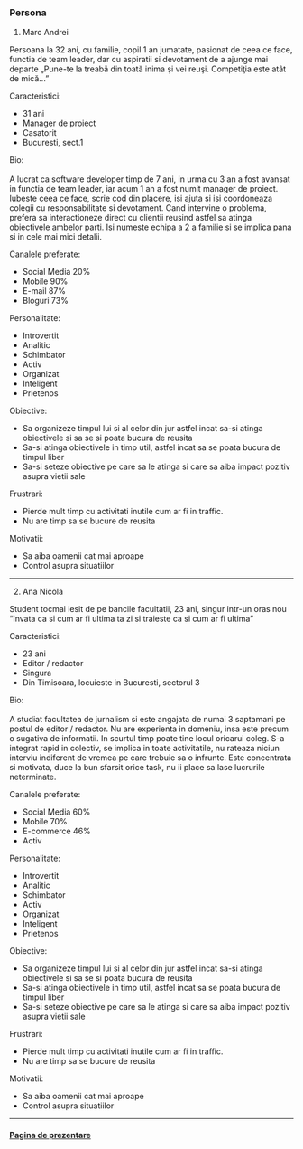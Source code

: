### Persona

1. Marc Andrei<br/>

Persoana la 32 ani, cu familie, copil 1 an jumatate, pasionat de ceea ce face, functia de team leader, dar cu aspiratii si devotament de a ajunge mai departe
„Pune-te la treabă din toată inima şi vei reuşi. Competiţia este atât de mică...”

Caracteristici:
- 31 ani
- Manager de proiect
- Casatorit
- Bucuresti, sect.1

Bio: <br/><br/>
A lucrat ca software developer timp de 7 ani, in urma cu 3 an a fost avansat in functia de team leader, iar acum 1 an a fost numit manager de proiect. Iubeste ceea ce face, scrie cod din placere, isi ajuta si isi coordoneaza colegii cu responsabilitate si devotament. Cand intervine o problema, prefera sa interactioneze direct cu clientii reusind astfel sa atinga obiectivele ambelor parti. Isi numeste echipa a 2 a familie si se implica pana si in cele mai mici detalii.

Canalele preferate:
- Social Media 20%
- Mobile 90%
- E-mail 87%
- Bloguri 73%

Personalitate:
- Introvertit
- Analitic
- Schimbator
- Activ
- Organizat
- Inteligent
- Prietenos

Obiective:
- Sa organizeze timpul lui si al celor din jur astfel incat sa-si atinga obiectivele si sa se si poata bucura de reusita
- Sa-si atinga obiectivele in timp util, astfel incat sa se poata bucura de timpul liber
- Sa-si seteze obiective pe care sa le atinga si care sa aiba impact pozitiv asupra vietii sale

Frustrari:
- Pierde mult timp cu activitati inutile cum ar fi in traffic.
- Nu are timp sa se bucure de reusita

Motivatii:
- Sa aiba oamenii cat mai aproape
- Control asupra situatiilor

---------------------------------------------------------

2. Ana Nicola <br/>

Student tocmai iesit de pe bancile facultatii, 23 ani, singur intr-un oras nou
“Invata ca si cum ar fi ultima ta zi si traieste ca si cum ar fi ultima”

Caracteristici:
- 23 ani
- Editor / redactor
- Singura
- Din Timisoara, locuieste in Bucuresti, sectorul 3


Bio: <br/><br/>
A studiat facultatea de jurnalism si este angajata de numai 3 saptamani pe postul de editor / redactor. Nu are experienta in domeniu, insa este precum o sugativa de informatii. In scurtul timp poate tine locul oricarui coleg. S-a integrat rapid in colectiv, se implica in toate activitatile, nu rateaza niciun interviu indiferent de vremea pe care trebuie sa o infrunte. Este concentrata si motivata, duce la bun sfarsit orice task, nu ii place sa lase lucrurile neterminate.

Canalele preferate:
- Social Media 60%
- Mobile 70%
- E-commerce 46%
- Activ

Personalitate:
- Introvertit
- Analitic
- Schimbator
- Activ
- Organizat
- Inteligent
- Prietenos

Obiective:
- Sa organizeze timpul lui si al celor din jur astfel incat sa-si atinga obiectivele si sa se si poata bucura de reusita
- Sa-si atinga obiectivele in timp util, astfel incat sa se poata bucura de timpul liber
- Sa-si seteze obiective pe care sa le atinga si care sa aiba impact pozitiv asupra vietii sale

Frustrari:
- Pierde mult timp cu activitati inutile cum ar fi in traffic.
- Nu are timp sa se bucure de reusita

Motivatii:
- Sa aiba oamenii cat mai aproape
- Control asupra situatiilor

---------------------------------------------------------

#### [Pagina de prezentare](https://book-a-table.github.io/fiki/)

